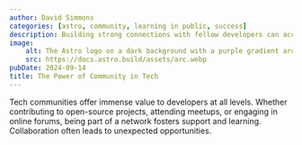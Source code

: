 ```yaml
---
author: David Simmons
categories: [astro, community, learning in public, success]
description: Building strong connections with fellow developers can accelerate growth.
image:
    alt: The Astro logo on a dark background with a purple gradient arc.
    src: https://docs.astro.build/assets/arc.webp
pubDate: 2024-09-14
title: The Power of Community in Tech
---
```


Tech communities offer immense value to developers at all levels. Whether contributing to open-source projects, attending meetups, or engaging in online forums, being part of a network fosters support and learning. Collaboration often leads to unexpected opportunities.
